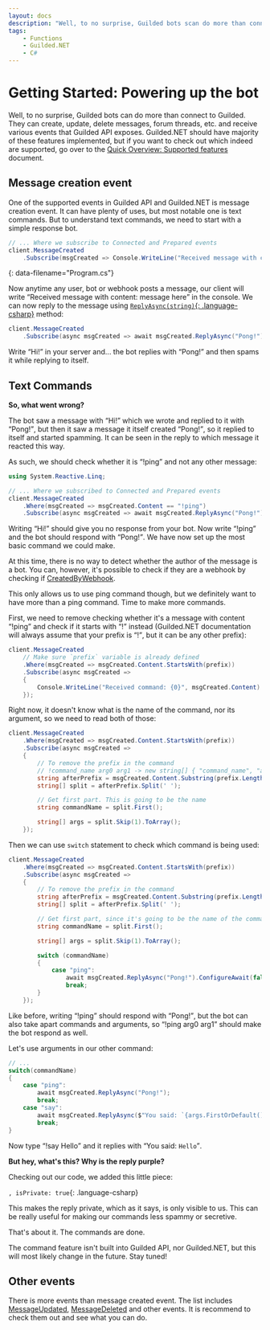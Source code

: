 ```yaml
---
layout: docs
description: "Well, to no surprise, Guilded bots scan do more than connect to Guilded. They can update, delete messages, forum threads, etc. and receive various events that Guilded API exposes."
tags:
    - Functions
    - Guilded.NET
    - C#
---
```


# Getting Started: Powering up the bot

Well, to no surprise, Guilded bots can do more than connect to Guilded. They can create, update, delete messages, forum threads, etc. and receive various events that Guilded API exposes. Guilded.NET should have majority of these features implemented, but if you want to check out which indeed are supported, go over to the [Quick Overview: Supported features](/docs/supported) document.

## Message creation event

One of the supported events in Guilded API and Guilded.NET is message creation event. It can have plenty of uses, but most notable one is text commands. But to understand text commands, we need to start with a simple response bot.

```csharp
// ... Where we subscribe to Connected and Prepared events
client.MessageCreated
    .Subscribe(msgCreated => Console.WriteLine("Received message with content: {0}", msgCreated.Content));
```
{: data-filename="Program.cs"}

Now anytime any user, bot or webhook posts a message, our client will write <q>Received message with content: message here</q> in the console. We can now reply to the message using [`ReplyAsync(string)`{: .language-csharp}](/references/MessageEvent_ReplyAsync(string)) method:

```csharp
client.MessageCreated
    .Subscribe(async msgCreated => await msgCreated.ReplyAsync("Pong!").ConfigureAwait(false));
```

Write <q>Hi!</q> in your server and... the bot replies with <q>Pong!</q> and then spams it while replying to itself.

## Text Commands

**So, what went wrong?**

The bot saw a message with <q>Hi!</q> which we wrote and replied to it with <q>Pong!</q>, but then it saw a message it itself created <q>Pong!</q>, so it replied to itself and started spamming. It can be seen in the reply to which message it reacted this way.

As such, we should check whether it is <q>!ping</q> and not any other message:

```csharp
using System.Reactive.Linq;

// ... Where we subscribed to Connected and Prepared events
client.MessageCreated
    .Where(msgCreated => msgCreated.Content == "!ping")
    .Subscribe(async msgCreated => await msgCreated.ReplyAsync("Pong!").ConfigureAwait(false));
```

Writing <q>Hi!</q> should give you no response from your bot. Now write <q>!ping</q> and the bot should respond with <q>Pong!</q>. We have now set up the most basic command we could make.

At this time, there is no way to detect whether the author of the message is a bot. You can, however, it's possible to check if they are a webhook by checking if [CreatedByWebhook](/references/Message_CreatedByWebhook).

This only allows us to use ping command though, but we definitely want to have more than a ping command. Time to make more commands.

First, we need to remove checking whether it's a message with content <q>!ping</q> and check if it starts with <q>!</q> instead (Guilded.NET documentation will always assume that your prefix is <q>!</q>, but it can be any other prefix):

```csharp
client.MessageCreated
    // Make sure `prefix` variable is already defined
    .Where(msgCreated => msgCreated.Content.StartsWith(prefix))
    .Subscribe(async msgCreated =>
    {
        Console.WriteLine("Received command: {0}", msgCreated.Content)
    });
```

Right now, it doesn't know what is the name of the command, nor its argument, so we need to read both of those:

```csharp
client.MessageCreated
    .Where(msgCreated => msgCreated.Content.StartsWith(prefix))
    .Subscribe(async msgCreated =>
    {
        // To remove the prefix in the command
        // !command_name arg0 arg1 -> new string[] { "command_name", "arg0", "arg1" }
        string afterPrefix = msgCreated.Content.Substring(prefix.Length);
        string[] split = afterPrefix.Split(' ');

        // Get first part. This is going to be the name
        string commandName = split.First();

        string[] args = split.Skip(1).ToArray();
    });
```

Then we can use `switch` statement to check which command is being used:

```csharp
client.MessageCreated
    .Where(msgCreated => msgCreated.Content.StartsWith(prefix))
    .Subscribe(async msgCreated =>
    {
        // To remove the prefix in the command
        string afterPrefix = msgCreated.Content.Substring(prefix.Length);
        string[] split = afterPrefix.Split(' ');

        // Get first part, since it's going to be the name of the command
        string commandName = split.First();

        string[] args = split.Skip(1).ToArray();

        switch (commandName)
        {
            case "ping":
                await msgCreated.ReplyAsync("Pong!").ConfigureAwait(false);
                break;
        }
    });
```

Like before, writing <q>!ping</q> should respond with <q>Pong!</q>, but the bot can also take apart commands and arguments, so <q>!ping arg0 arg1</q> should make the bot respond as well.

Let's use arguments in our other command:

```csharp
// ...
switch(commandName)
{
    case "ping":
        await msgCreated.ReplyAsync("Pong!");
        break;
    case "say":
        await msgCreated.ReplyAsync($"You said: `{args.FirstOrDefault()}`", isPrivate: true).ConfigureAwait(false);
        break;
}
```

Now type <q>!say Hello</q> and it replies with <q>You said: `Hello`</q>.

**But hey, what's this? Why is the reply purple?**

Checking out our code, we added this little piece:

`, isPrivate: true`{: .language-csharp}

This makes the reply private, which as it says, is only visible to us. This can be really useful for making our commands less spammy or secretive.

That's about it. The commands are done.

The command feature isn't built into Guilded API, nor Guilded.NET, but this will most likely change in the future. Stay tuned!

## Other events

There is more events than message created event. The list includes [MessageUpdated](/references/AbstractGuildedClient_MessageUpdated), [MessageDeleted](/references/AbstractGuildedClient_MessageDeleted) and other events. It is recommend to check them out and see what you can do.